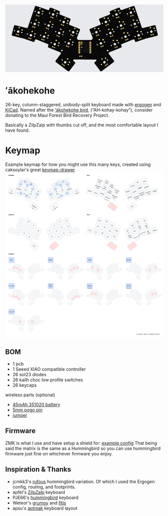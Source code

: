 
![ʻākohekohe](https://github.com/grassfedreeve/akohekohe/blob/main/img/akohekohe_photo.jpg?raw=true)

# ʻākohekohe
26-key, column-staggered, unibody-split keyboard made with [ergogen](https://github.com/ergogen/ergogen) and [KiCad](https://www.kicad.org/). Named after the [ʻākohekohe bird](https://www.mauiforestbirds.org/akohekohe/), (“AH-kohay-kohay”), consider donating to the Maui Forest Bird Recovery Project. 

Basically a ZilpZalp with thumbs cut off, and the most comfortable layout I have found. 

# Keymap
Example keymap for how you might use this many keys, created using caksoylar's great [keymap-drawer](https://github.com/caksoylar/keymap-drawer)
![keymap](https://github.com/grassfedreeve/akohekohe/blob/main/img/example_keymap.svg)

## BOM
- 1 pcb
- 1 Seeed XIAO compatible controller
- 26 sot23 diodes
- 26 kailh choc low profile switches
- 26 keycaps

wireless parts (optional)
- [45mAh 351020 battery](https://www.ebay.com.au/itm/175319348479)
- [5mm pogo pin](https://www.aliexpress.com/item/1005006095992803.html?spm=a2g0o.order_list.order_list_main.35.78fd1802qp0XdF)
- [jumper](https://www.aliexpress.com/item/32827199777.html?spm=a2g0o.order_list.order_list_main.30.78fd1802qp0XdF)
## Firmware
ZMK is what I use and have setup a shield for: [example config](https://github.com/grassfedreeve/zmk-config-akohekohe/) 
That being said the matrix is the same as a Hummingbird so you can use hummingbird firmware just fine on whichever firmware you enjoy.

## Inspiration & Thanks
- jcmkk3's [rufous](https://github.com/jcmkk3/trochilidae#rufous) hummingbird variation. Of which I used the Ergogen config, routing, and footprints.
- apfel's [ZilpZalp](https://github.com/kilipan/zilpzalp) keyboard
- PJE66's [hummingbird](https://github.com/PJE66/hummingbird) keyboard
- Weteor's [grumpy](https://github.com/weteor/Grumpy) and [fitis](https://github.com/weteor/fitis)
- apsu's [aptmak](https://github.com/apsu/aptmak) keyboard layout
